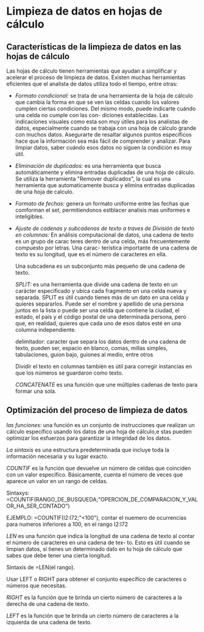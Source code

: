 # Limpieza de datos en hojas de cálculo

## Características de la limpieza de datos en las hojas de cálculo

Las hojas de cálculo tienen herramientas que ayudan a simplificar y acelerar el proceso de limpieza de datos. Existen
muchas herramientas eficientes que el analista de datos utiliza todo el tiempo, entre otras:

- *Formato condicional:* se trata de una herramienta de la hoja de cálculo que cambia la forma en que se ven las celdas
  cuando los valores cumplen ciertas condiciones. Del mismo modo, puede indicarte cuándo una celda no cumple con las con-
  diciones establecidas. Las indicaciones visuales como esta son muy útiles para los analistas de datos, especialmente
  cuando se trabaja con una hoja de cálculo grande con muchos datos. Asegurarte de resaltar algunos puntos específicos
  hace que la información sea más fácil de comprender y analizar. Para limpiar datos, saber cuándo esos datos no siguen
  la condición es muy útil.

- *Eliminación de duplicados:* es una herramienta que busca automáticamente y elimina entradas duplicadas de una hoja de
  cálculo. Se utiliza la herramienta "Remover duplicados", la cual es una herramienta que automaticamente  busca y elimina
  entradas duplicadas de una hoja de calculo.

- *Formato de fechas:* genera un formato uniforme entre las fechas que comforman el set, permitiendonos estblacer analisis
  mas uniformes e inteligibles.

- *Ajuste de cadenas y subcadenas de texto a traves de División de texto en columnas:* En análisis computacional de datos,
  una cadena de texto es un grupo de carac teres dentro de una celda, más frecuentemente compuesto por letras. Una carac-
  terística importante de una cadena de   texto es su longitud, que es el número de caracteres en ella.
  
  Una subcadena es un subconjunto más pequeño de una cadena de texto.

  *SPLIT:* es una herramienta que divide una cadena de texto en un carácter especificado y ubica cada fragmento en una
  celda nueva y separada. SPLIT es útil cuando tienes más de un dato en una celda y quieres separarlos. Puede ser el nombre
  y apellido de una persona juntos en la lista o puede ser una celda que contiene la ciudad, el estado, el país y el
  código postal de una determinada persona, pero que, en realidad, quieres que cada uno de esos datos esté en una columna
  independiente.

  delimitador: caracter que separa los datos dentro de una cadena de texto, pueden ser, espacio en blanco, comas, millas
  simples, tabulaciones, guion bajo, guiones al medio, entre otros

  Dividir el texto en columnas también es útil para corregir instancias en que los números se guardaron como texto.

  *CONCATENATE* es una función que une múltiples cadenas de texto para formar una sola.

## Optimización del proceso de limpieza de datos

*las funciones*: una función es un conjunto de instrucciones que realizan un cálculo específico usando los datos de una
hoja de cálculo,e stas pueden optimizar los esfuerzos para garantizar la integridad de los datos.

*La sintaxis* es una estructura predeterminada que incluye toda la información necesaria y su lugar exacto.

*COUNTIF* es la función que devuelve un número de celdas que coinciden con un valor específico. Básicamente, cuenta el
número de veces que aparece un valor en un rango de celdas.

Sintaxys: =COUNTIF(RANGO_DE_BUSQUEDA;"OPERCION_DE_COMPARACION_Y_VALOR_HA_SER_CONTADO")

EJEMPLO: =COUNTIF(I2:I72;"<100"), contar el nuemero de ocurrencias para numeros inferiores a 100, en el rango I2:I72

*LEN* es una función que indica la longitud de una cadena de texto al contar el número de caracteres en una cadena de tex-
to. Esto es útil cuando se limpian datos, si tienes un determinado dato en tu hoja de cálculo que sabes que debe tener una
cierta longitud.

Sintaxis de =LEN(el rango).

Usar LEFT o RIGHT para obtener el conjunto específico de caracteres o números que necesitas.

*RIGHT* es la función que te brinda un cierto número de caracteres a la derecha de una cadena de texto.

*LEFT* es la función que te brinda un cierto número de caracteres a la izquierda de una cadena de texto.
